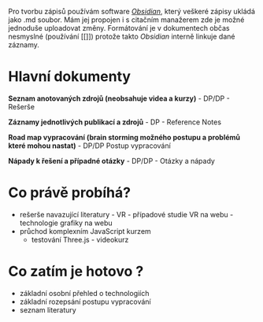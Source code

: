 Pro tvorbu zápisů používám software [_Obsidian_](https://github.com/obsidianmd/obsidian-releases.git), který veškeré zápisy ukládá jako .md soubor. Mám jej propojen i s citačním manažerem zde je možné jednoduše uploadovat změny. Formátování je v dokumentech občas nesmyslné (používání [[]]) protože takto _Obsidian_ interně linkuje dané záznamy. 

# Hlavní dokumenty

**Seznam anotovaných zdrojů (neobsahuje videa a kurzy)** - DP/DP - Rešerše

**Záznamy jednotlivých publikací a zdrojů** - DP - Reference Notes

**Road map vypracování (brain storming možného postupu a problémů které mohou nastat)** - DP/DP Postup vypracování

**Nápady k řešení a případné otázky** - DP/DP - Otázky a nápady


# Co právě probíhá?
- rešerše navazující literatury - VR - případové studie VR na webu - technologie grafiky na webu 
- průchod komplexním JavaScript kurzem 
	- testování Three.js - videokurz

# Co zatím je hotovo ?
- základní osobní přehled o technologiích
- základní rozepsání postupu vypracování
- seznam literatury

